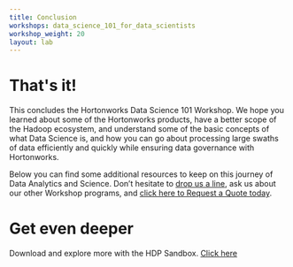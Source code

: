 ```yaml
---
title: Conclusion
workshops: data_science_101_for_data_scientists
workshop_weight: 20
layout: lab
---
```


# That's it!
This concludes the Hortonworks Data Science 101 Workshop.  We hope you learned about some of the Hortonworks products, have a better scope of the Hadoop ecosystem, and understand some of the basic concepts of what Data Science is, and how you can go about processing large swaths of data efficiently and quickly while ensuring data governance with Hortonworks.

Below you can find some additional resources to keep on this journey of Data Analytics and Science.  Don’t hesitate to <a href="https://fiercesw.com/contact-us">drop us a line</a>, ask us about our other Workshop programs, and <a href="https://fiercesw.com/request-a-quote">click here to Request a Quote today</a>.

# Get even deeper
Download and explore more with the HDP Sandbox. <a href="https://hortonworks.com/products/sandbox/">Click here</a>
